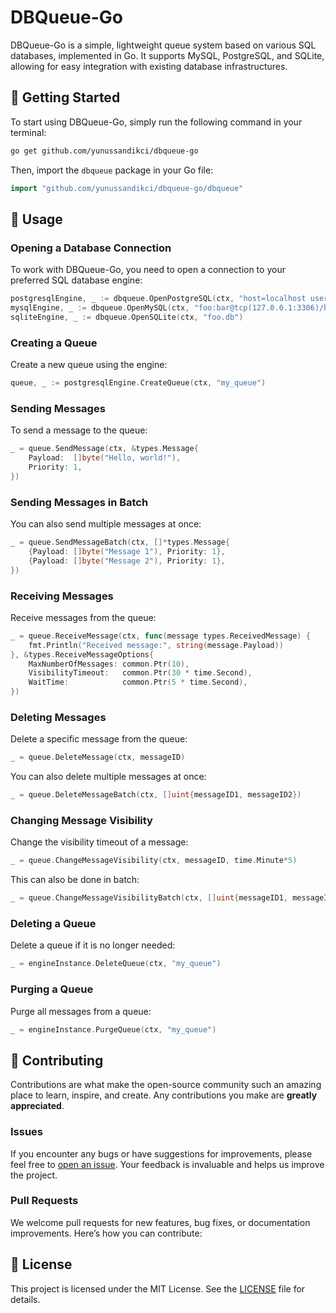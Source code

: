 
# DBQueue-Go

DBQueue-Go is a simple, lightweight queue system based on various SQL databases, implemented in Go. It supports MySQL, PostgreSQL, and SQLite, allowing for easy integration with existing database infrastructures.

## 🚀 Getting Started

To start using DBQueue-Go, simply run the following command in your terminal:

```bash
go get github.com/yunussandikci/dbqueue-go
```

Then, import the `dbqueue` package in your Go file:

```go
import "github.com/yunussandikci/dbqueue-go/dbqueue"
```

## 🎉 Usage

### Opening a Database Connection

To work with DBQueue-Go, you need to open a connection to your preferred SQL database engine:

```go
postgresqlEngine, _ := dbqueue.OpenPostgreSQL(ctx, "host=localhost user=foo password=bar dbname=baz port=5432 sslmode=disable")
mysqlEngine, _ := dbqueue.OpenMySQL(ctx, "foo:bar@tcp(127.0.0.1:3306)/baz")
sqliteEngine, _ := dbqueue.OpenSQLite(ctx, "foo.db")
```

### Creating a Queue

Create a new queue using the engine:

```go
queue, _ := postgresqlEngine.CreateQueue(ctx, "my_queue")
```

### Sending Messages

To send a message to the queue:

```go
_ = queue.SendMessage(ctx, &types.Message{
    Payload:  []byte("Hello, world!"),
    Priority: 1,
})
```

### Sending Messages in Batch

You can also send multiple messages at once:

```go
_ = queue.SendMessageBatch(ctx, []*types.Message{
    {Payload: []byte("Message 1"), Priority: 1},
    {Payload: []byte("Message 2"), Priority: 1},
})
```

### Receiving Messages

Receive messages from the queue:

```go
_ = queue.ReceiveMessage(ctx, func(message types.ReceivedMessage) {
    fmt.Println("Received message:", string(message.Payload))
}, &types.ReceiveMessageOptions{
    MaxNumberOfMessages: common.Ptr(10),
    VisibilityTimeout:   common.Ptr(30 * time.Second),
    WaitTime:            common.Ptr(5 * time.Second),
})
```

### Deleting Messages

Delete a specific message from the queue:

```go
_ = queue.DeleteMessage(ctx, messageID)
```

You can also delete multiple messages at once:

```go
_ = queue.DeleteMessageBatch(ctx, []uint{messageID1, messageID2})
```

### Changing Message Visibility

Change the visibility timeout of a message:

```go
_ = queue.ChangeMessageVisibility(ctx, messageID, time.Minute*5)
```

This can also be done in batch:

```go
_ = queue.ChangeMessageVisibilityBatch(ctx, []uint{messageID1, messageID2}, time.Minute*5)
```

### Deleting a Queue

Delete a queue if it is no longer needed:

```go
_ = engineInstance.DeleteQueue(ctx, "my_queue")
```

### Purging a Queue

Purge all messages from a queue:

```go
_ = engineInstance.PurgeQueue(ctx, "my_queue")
```

## 🤝 Contributing

Contributions are what make the open-source community such an amazing place to learn, inspire, and create. Any contributions you make are **greatly appreciated**.

### Issues

If you encounter any bugs or have suggestions for improvements, please feel free to [open an issue](https://github.com/yunussandikci/dbqueue-go/issues). Your feedback is invaluable and helps us improve the project.

### Pull Requests

We welcome pull requests for new features, bug fixes, or documentation improvements. Here’s how you can contribute:

## 📜 License

This project is licensed under the MIT License. See the [LICENSE](LICENSE) file for details.